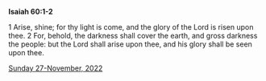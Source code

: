 **Isaiah 60:1-2**

1 Arise, shine; for thy light is come, and the glory of the Lord is risen upon thee. 2 For, behold, the darkness shall cover the earth, and gross darkness the people: but the Lord shall arise upon thee, and his glory shall be seen upon thee.

[Sunday 27-November, 2022](https://t.me/s/daily_scripture)
